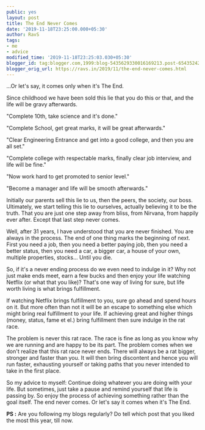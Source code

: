 ```yaml
---
public: yes
layout: post
title: The End Never Comes
date: '2019-11-18T23:25:00.000+05:30'
author: RavS
tags: 
- me
- advice
modified_time: '2019-11-18T23:25:03.030+05:30' 
blogger_id: tag:blogger.com,1999:blog-5435629330016169213.post-6543524256125436227 
blogger_orig_url: https://ravs.in/2019/11/the-end-never-comes.html
---
```


...Or let's say, it comes only when it's The End.

  

Since childhood we have been sold this lie that you do this or that, and the life will be gravy afterwards. 

  

"Complete 10th, take science and it's done." 

"Complete School, get great marks, it will be great afterwards."

"Clear Engineering Entrance and get into a good college, and then you are all set."

"Complete college with respectable marks, finally clear job interview, and life will be fine."

"Now work hard to get promoted to senior level."

"Become a manager and life will be smooth afterwards."

  

  

Initially our parents sell this lie to us, then the peers, the society, our boss. Ultimately, we start telling this lie to ourselves, actually believing it to be the truth. That you are just one step away from bliss, from Nirvana, from happily ever after. Except that last step never comes. 

  

Well, after 31 years, I have understood that you are never finished. You are always in the process. The end of one thing marks the beginning of next. First you need a job, then you need a better paying job, then you need a better status, then you need a car, a bigger car, a house of your own, multiple properties, stocks... Until you die. 

  

So, if it's a never ending process do we even need to indulge in it? Why not just make ends meet, earn a few bucks and then enjoy your life watching Netflix (or what that you like)? That's one way of living for sure, but life worth living is what brings fulfillment. 

  

If watching Netflix brings fulfillment to you, sure go ahead and spend hours on it. But more often than not it will be an escape to something else which might bring real fulfillment to your life. If achieving great and higher things (money, status, fame et el.) bring fulfillment then sure indulge in the rat race. 

  

The problem is never this rat race. The race is fine as long as you know why we are running and are happy to be its part. The problem comes when we don't realize that this rat race never ends. There will always be a rat bigger, stronger and faster than you. It will then bring discontent and hence you will run faster, exhausting yourself or taking paths that you never intended to take in the first place. 

  

So my advice to myself: Continue doing whatever you are doing with your life. But sometimes, just take a pause and remind yourself that life is passing by. So enjoy the process of achieving something rather than the goal itself. The end never comes. Or let's say it comes when it's The End. 

  

**PS :** Are you following my blogs regularly? Do tell which post that you liked the most this year, till now.
